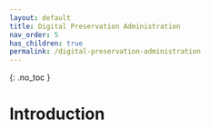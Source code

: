 ```yaml
---
layout: default
title: Digital Preservation Administration
nav_order: 5
has_children: true
permalink: /digital-preservation-administration
---
```


{: .no_toc }

# Introduction